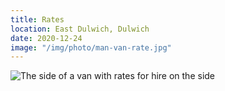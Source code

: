 ```yaml
---
title: Rates
location: East Dulwich, Dulwich
date: 2020-12-24
image: "/img/photo/man-van-rate.jpg"
---
```


![The side of a van with rates for hire on the side](/img/photo/man-van-rate.jpg)
